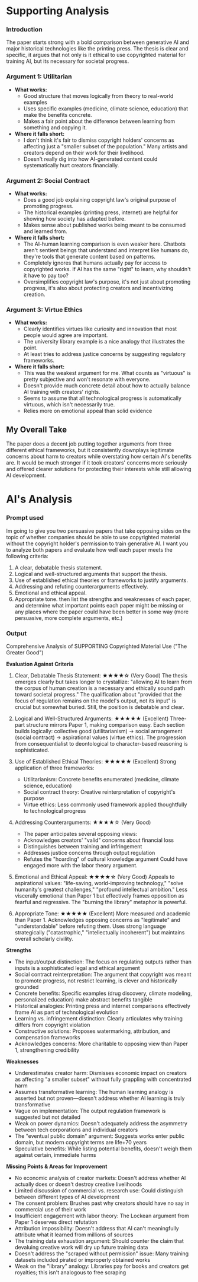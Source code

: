 # Supporting Analysis
### Introduction
The paper starts strong with a bold comparison between generative AI and major historical technologies like the printing press. The thesis is clear and specific, it argues that not only is it ethical to use copyrighted material for training AI, but its necessary for societal progress.
### Argument 1: Utilitarian
- **What works:**
	- Good structure that moves logically from theory to real-world examples
	- Uses specific examples (medicine, climate science, education) that make the benefits concrete.
	- Makes a fair point about the difference between learning from something and copying it.
- **Where it falls short:**
	- I don't think it's fair to dismiss copyright holders' concerns as affecting just a "smaller subset of the population." Many artists and creators depend on their work for their livelihood.
	- Doesn't really dig into how AI-generated content could systematically hurt creators financially.
### Argument 2: Social Contract
- **What works:**
	- Does a good job explaining copyright law's original purpose of promoting progress.
	- The historical examples (printing press, internet) are helpful for showing how society has adapted before.
	- Makes sense about published works being meant to be consumed and learned from.
- **Where it falls short:**
	- The AI-human learning comparison is even weaker here. Chatbots aren't sentient beings that understand and interpret like humans do, they're tools that generate content based on patterns.
	- Completely ignores that humans actually pay for access to copyrighted works. If AI has the same "right" to learn, why shouldn't it have to pay too?
	- Oversimplifies copyright law's purpose, it's not just about promoting progress, it's also about protecting creators and incentivizing creation.
### Argument 3: Virtue Ethics
- **What works:**
	- Clearly identifies virtues like curiosity and innovation that most people would agree are important.
	- The university library example is a nice analogy that illustrates the point.
	- At least tries to address justice concerns by suggesting regulatory frameworks.
- **Where it falls short:**
	- This was the weakest argument for me. What counts as "virtuous" is pretty subjective and won't resonate with everyone.
	- Doesn't provide much concrete detail about how to actually balance AI training with creators' rights.
	- Seems to assume that all technological progress is automatically virtuous, which isn't necessarily true.
	- Relies more on emotional appeal than solid evidence
## My Overall Take
The paper does a decent job putting together arguments from three different ethical frameworks, but it consistently downplays legitimate concerns about harm to creators while overstating how certain AI's benefits are. It would be much stronger if it took creators' concerns more seriously and offered clearer solutions for protecting their interests while still allowing AI development.
# AI's Analysis
### Prompt used
Im going to give you two persuasive papers that take opposing sides on the topic of whether companies should be able to use copyrighted material without the copyright holder's permission to train generative AI. I want you to analyze both papers and evaluate how well each paper meets the following criteria:
1. A clear, debatable thesis statement.
2. Logical and well-structured arguments that support the thesis.
3. Use of established ethical theories or frameworks to justify arguments.
4. Addressing and refuting counterarguments effectively.
5. Emotional and ethical appeal.
6. Appropriate tone.
then list the strengths and weaknesses of each paper, and determine what important points each paper might be missing or any places where the paper could have been better in some way (more persuasive, more complete arguments, etc.)
### Output
Comprehensive Analysis of SUPPORTING Copyrighted Material Use ("The Greater Good")

**Evaluation Against Criteria**
1. Clear, Debatable Thesis Statement: ★★★★☆ (Very Good)
	The thesis emerges clearly but takes longer to crystallize: "allowing AI to learn from the corpus of human creation is a necessary and ethically sound path toward societal progress." The qualification about "provided that the focus of regulation remains on the model's output, not its input" is crucial but somewhat buried. Still, the position is debatable and clear.
2. Logical and Well-Structured Arguments: ★★★★★ (Excellent)
	Three-part structure mirrors Paper 1, making comparison easy. Each section builds logically: collective good (utilitarianism) → social arrangement (social contract) → aspirational values (virtue ethics). The progression from consequentialist to deontological to character-based reasoning is sophisticated.

3. Use of Established Ethical Theories: ★★★★★ (Excellent)
	Strong application of three frameworks:
	- Utilitarianism: Concrete benefits enumerated (medicine, climate science, education)
	- Social contract theory: Creative reinterpretation of copyright's purpose
	- Virtue ethics: Less commonly used framework applied thoughtfully to technological progress
4. Addressing Counterarguments: ★★★★☆ (Very Good)
	- The paper anticipates several opposing views:
	- Acknowledges creators' "valid" concerns about financial loss
	- Distinguishes between training and infringement
	- Addresses justice concerns through output regulation
	- Refutes the "hoarding" of cultural knowledge argument
	Could have engaged more with the labor theory argument.
5. Emotional and Ethical Appeal: ★★★★☆ (Very Good)
	Appeals to aspirational values: "life-saving, world-improving technology," "solve humanity's greatest challenges," "profound intellectual ambition." Less viscerally emotional than Paper 1 but effectively frames opposition as fearful and regressive. The "burning the library" metaphor is powerful.
6. Appropriate Tone: ★★★★★ (Excellent)
	More measured and academic than Paper 1. Acknowledges opposing concerns as "legitimate" and "understandable" before refuting them. Uses strong language strategically ("catastrophic," "intellectually incoherent") but maintains overall scholarly civility.

**Strengths**
 - The input/output distinction: The focus on regulating outputs rather than inputs is a sophisticated legal and ethical argument
- Social contract reinterpretation: The argument that copyright was meant to promote progress, not restrict learning, is clever and historically grounded
- Concrete benefits: Specific examples (drug discovery, climate modeling, personalized education) make abstract benefits tangible
- Historical analogies: Printing press and internet comparisons effectively frame AI as part of technological evolution
- Learning vs. infringement distinction: Clearly articulates why training differs from copyright violation
- Constructive solutions: Proposes watermarking, attribution, and compensation frameworks
- Acknowledges concerns: More charitable to opposing view than Paper 1, strengthening credibility

**Weaknesses**
- Underestimates creator harm: Dismisses economic impact on creators as affecting "a smaller subset" without fully grappling with concentrated harm
- Assumes transformative learning: The human learning analogy is asserted but not proven—doesn't address whether AI learning is truly transformative
- Vague on implementation: The output regulation framework is suggested but not detailed
- Weak on power dynamics: Doesn't adequately address the asymmetry between tech corporations and individual creators
- The "eventual public domain" argument: Suggests works enter public domain, but modern copyright terms are life+70 years
- Speculative benefits: While listing potential benefits, doesn't weigh them against certain, immediate harms

**Missing Points & Areas for Improvement**
- No economic analysis of creator markets: Doesn't address whether AI actually does or doesn't destroy creative livelihoods
- Limited discussion of commercial vs. research use: Could distinguish between different types of AI development
- The consent problem: Brushes past why creators should have no say in commercial use of their work
- Insufficient engagement with labor theory: The Lockean argument from Paper 1 deserves direct refutation
- Attribution impossibility: Doesn't address that AI can't meaningfully attribute what it learned from millions of sources
- The training data exhaustion argument: Should counter the claim that devaluing creative work will dry up future training data
- Doesn't address the "scraped without permission" issue: Many training datasets included pirated or improperly obtained works
- Weak on the "library" analogy: Libraries pay for books and creators get royalties; this isn't analogous to free scraping